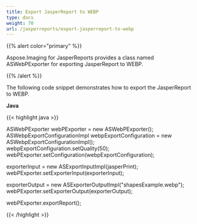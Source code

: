 ```yaml
---
title: Export JasperReport to WEBP
type: docs
weight: 70
url: /jasperreports/export-jasperreport-to-webp
---
```


{{% alert color="primary" %}}

Aspose.Imaging for JasperReports provides a class named ASWebPExporter for exporting JasperReport to WEBP.

{{% /alert %}}

The following code snippet demonstrates how to export the JasperReport to WEBP.

**Java**

{{< highlight java >}}

ASWebPExporter webPExporter = new ASWebPExporter();
ASWebpExportConfigurationImpl webpExportConfiguration = new ASWebpExportConfigurationImpl();
webpExportConfiguration.setQuality(50);
webPExporter.setConfiguration(webpExportConfiguration);

exporterInput = new ASExportInputImpl(jasperPrint);
webPExporter.setExporterInput(exporterInput);

exporterOutput = new ASExporterOutputImpl("shapesExample.webp");
webPExporter.setExporterOutput(exporterOutput);

webPExporter.exportReport();

{{< /highlight >}}

